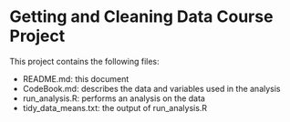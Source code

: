 # Getting and Cleaning Data Course Project

This project contains the following files:

- README.md: this document
- CodeBook.md: describes the data and variables used in the analysis
- run_analysis.R: performs an analysis on the data
- tidy_data_means.txt: the output of run_analysis.R
